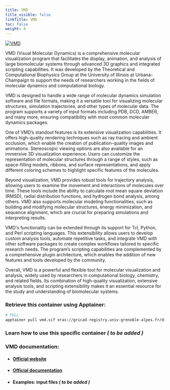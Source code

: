 ```yaml
---
title: VMD
title_visible: false
linkTitle: VMD
toc: false
weight: 4
---
```


<a href="https://www.ks.uiuc.edu/Research/vmd/" target="blank"><img alt="VMD" class="logo-vmd"/></a>

VMD (Visual Molecular Dynamics) is a comprehensive molecular visualization program that facilitates the display, animation, and analysis of large biomolecular systems through advanced 3D graphics and integrated scripting capabilities. It was developed by the Theoretical and Computational Biophysics Group at the University of Illinois at Urbana-Champaign to support the needs of researchers working in the fields of molecular dynamics and computational biology.

VMD is designed to handle a wide range of molecular dynamics simulation software and file formats, making it a versatile tool for visualizing molecular structures, simulation trajectories, and other types of molecular data. The program supports a variety of input formats including PDB, DCD, AMBER, and many more, ensuring compatibility with most common molecular dynamics packages.

One of VMD’s standout features is its extensive visualization capabilities. It offers high-quality rendering techniques such as ray tracing and ambient occlusion, which enable the creation of publication-quality images and animations. Stereoscopic viewing options are also available for an immersive 3D visualization experience. Users can customize the representation of molecular structures through a range of styles, such as space-filling models, ribbons, and surface representations, and apply different coloring schemes to highlight specific features of the molecules.

Beyond visualization, VMD provides robust tools for trajectory analysis, allowing users to examine the movement and interactions of molecules over time. These tools include the ability to calculate root mean square deviation (RMSD), radial distribution functions, and hydrogen bond analysis, among others. VMD also supports molecular modeling functionalities, such as building and modifying molecular structures, energy minimization, and sequence alignment, which are crucial for preparing simulations and interpreting results.

VMD's functionality can be extended through its support for Tcl, Python, and Perl scripting languages. This extensibility allows users to develop custom analysis tools, automate repetitive tasks, and integrate VMD with other software packages to create complex workflows tailored to specific research needs. The program’s scripting capabilities are complemented by a comprehensive plugin architecture, which enables the addition of new features and tools developed by the community.

Overall, VMD is a powerful and flexible tool for molecular visualization and analysis, widely used by researchers in computational biology, chemistry, and related fields. Its combination of high-quality visualization, extensive analysis tools, and scripting extensibility makes it an essential resource for the study and understanding of biomolecular systems.

### Retrieve this container using Apptainer:

```bash
# PULL
apptainer pull vmd.sif oras://gricad-registry.univ-grenoble-alpes.fr/diamond/apptainer/apptainer-singularity-projects/vmd.sif:latest
```

### Learn how to use this specific container  _( to be added )_

### VMD documentation:

- #### <a href="https://www.ks.uiuc.edu/Research/vmd/" target="_blank">Official website</a>

- #### <a href="https://www.ks.uiuc.edu/Research/vmd/current/docs.html" target="_blank">Official documentation</a>

- #### Examples: input files _( to be added )_